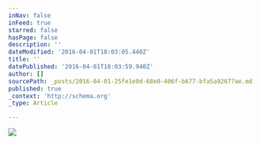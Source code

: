 ```yaml
---
inNav: false
inFeed: true
starred: false
hasPage: false
description: ''
dateModified: '2016-04-01T18:03:05.440Z'
title: ''
datePublished: '2016-04-01T18:03:59.940Z'
author: []
sourcePath: _posts/2016-04-01-25fe1e0d-68e0-406f-b677-bfa5a92677ae.md
published: true
_context: 'http://schema.org'
_type: Article

---
```

![](https://the-grid-user-content.s3-us-west-2.amazonaws.com/a4b69615-f29d-496a-af77-2cd08e268e7f.jpg)